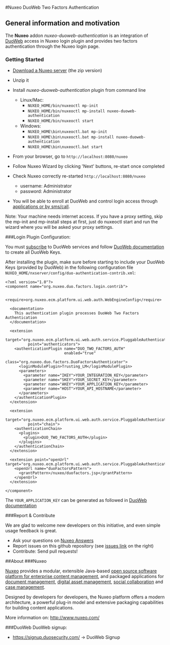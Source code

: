 #Nuxeo DuoWeb Two Factors Authentication

## General information and motivation

The **Nuxeo** addon _nuxeo-duoweb-authentication_ is an integration of [DuoWeb](http://www.duosecurity.com) access in Nuxeo login plugin and provides two factors authentication through the Nuxeo login page.


### Getting Started

- [Download a Nuxeo server](http://www.nuxeo.com/en/downloads) (the zip version)

- Unzip it

- Install _nuxeo-duoweb-authentication_ plugin from command line
  - Linux/Mac:
    - `NUXEO_HOME/bin/nuxeoctl mp-init`
    - `NUXEO_HOME/bin/nuxeoctl mp-install nuxeo-duoweb-authentication`
    - `NUXEO_HOME/bin/nuxeoctl start`
  - Windows:
    - `NUXEO_HOME\bin\nuxeoctl.bat mp-init`
    - `NUXEO_HOME\bin\nuxeoctl.bat mp-install nuxeo-duoweb-authentication`
    - `NUXEO_HOME\bin\nuxeoctl.bat start`

- From your browser, go to `http://localhost:8080/nuxeo`

- Follow Nuxeo Wizard by clicking 'Next' buttons, re-start once completed

- Check Nuxeo correctly re-started `http://localhost:8080/nuxeo`
  - username: Administrator
  - password: Administrator

- You will be able to enroll at DuoWeb and control login access through [applications or by sms/call](https://duosecurity.com/product#effective).


Note: Your machine needs internet access. If you have a proxy setting, skip the mp-init and mp-install steps at first, just do nuxeoctl start and run the wizard where you will be asked your proxy settings.

###Login Plugin Configuration:

You must [subscribe](https://signup.duosecurity.com/) to DuoWeb services and follow [DuoWeb documentation](https://www.duosecurity.com/docs/duoweb) to create all DuoWeb Keys.

After installing the plugin, make sure before starting to include your DuoWeb Keys (provided by DuoWeb) in the following configuration file `NUXEO_HOME/nxserver/config/duo-authentication-contrib.xml`:

    <?xml version="1.0"?>
	<component name="org.nuxeo.duo.factors.login.contrib">

	  <require>org.nuxeo.ecm.platform.ui.web.auth.WebEngineConfig</require>

	  <documentation>
	    This authentication plugin processes DuoWeb Two Factors Authentication
	  </documentation>

	  <extension
	          target="org.nuxeo.ecm.platform.ui.web.auth.service.PluggableAuthenticationService"
	          point="authenticators">
	    <authenticationPlugin name="DUO_TWO_FACTORS_AUTH"
	                          enabled="true"
	                          class="org.nuxeo.duo.factors.DuoFactorsAuthenticator">
	      <loginModulePlugin>Trusting_LM</loginModulePlugin>
	      <parameters>
	        <parameter name="IKEY">YOUR_INTEGRATION_KEY</parameter>
	        <parameter name="SKEY">YOUR_SECRET_KEY</parameter>
	        <parameter name="AKEY">YOUR_APPLICATION_KEY</parameter>
	        <parameter name="HOST">YOUR_API_HOSTNAME</parameter>
	      </parameters>
	    </authenticationPlugin>
	  </extension>

	  <extension
	          target="org.nuxeo.ecm.platform.ui.web.auth.service.PluggableAuthenticationService"
	          point="chain">
	    <authenticationChain>
	      <plugins>
	        <plugin>DUO_TWO_FACTORS_AUTH</plugin>
	      </plugins>
	    </authenticationChain>
	  </extension>

	  <extension point="openUrl" target="org.nuxeo.ecm.platform.ui.web.auth.service.PluggableAuthenticationService">
	    <openUrl name="duoFactorsPattern">
	      <grantPattern>/nuxeo/duofactors.jsp</grantPattern>
	    </openUrl>
	  </extension>

	</component>

The `YOUR_APPLICATION_KEY` can be generated as followed in [DuoWeb documentation](https://www.duosecurity.com/docs/duoweb#1.-generate-an-akey)

###Report & Contribute

We are glad to welcome new developers on this initiative, and even simple usage feedback is great.
- Ask your questions on [Nuxeo Answers](http://answers.nuxeo.com)
- Report issues on this github repository (see [issues link](http://github.com/nuxeo/nuxeo-duoweb-authentication/issues) on the right)
- Contribute: Send pull requests!

##About
###Nuxeo

[Nuxeo](http://www.nuxeo.com) provides a modular, extensible Java-based [open source software platform for enterprise content management](http://www.nuxeo.com/en/products/content-management-platform), and packaged applications for [document management](http://www.nuxeo.com/en/products/document-management), [digital asset management](http://www.nuxeo.com/en/products/digital-asset-management), [social collaboration](http://www.nuxeo.com/en/products/social-collaboration) and [case management](http://www.nuxeo.com/en/products/case-management).

Designed by developers for developers, the Nuxeo platform offers a modern architecture, a powerful plug-in model and extensive packaging capabilities for building content applications.

More information on: <http://www.nuxeo.com/>

###DuoWeb
DuoWeb signup:

- <https://signup.duosecurity.com/> -> DuoWeb Signup
